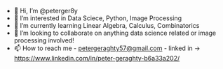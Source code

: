 - 👋 Hi, I’m @peterger8y
- 👀 I’m interested in Data Sciece, Python, Image Processing 
- 🌱 I’m currently learning Linear Algebra, Calculus, Combinatorics
- 💞️ I’m looking to collaborate on anything data science related or image processing involved!
- 📫 How to reach me - petergeraghty57@gmail.com - linked in -> https://www.linkedin.com/in/peter-geraghty-b6a33a202/

<!---
peterger8y/peterger8y is a ✨ special ✨ repository because its `README.md` (this file) appears on your GitHub profile.
You can click the Preview link to take a look at your changes.
--->
